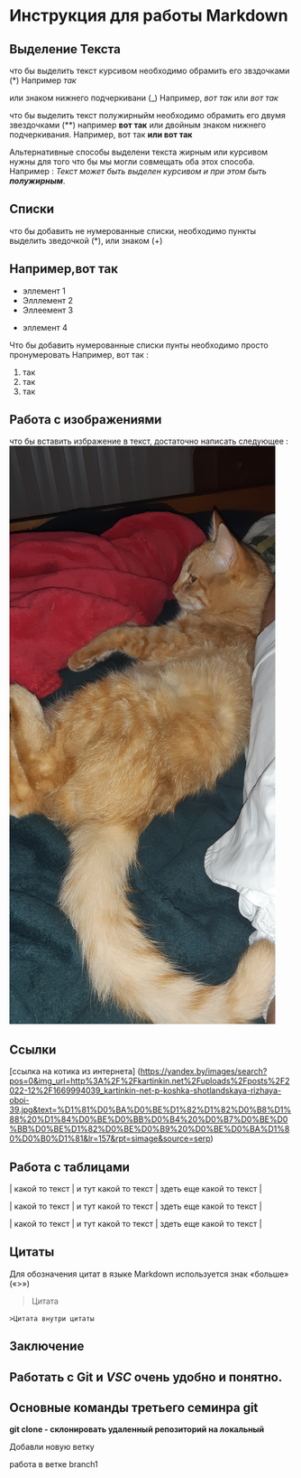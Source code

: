 # Инструкция для работы Markdown

## Выделение Текста

что бы выделить текст курсивом необходимо обрамить его звздочками (*) Например *так*

или знаком нижнего подчеркивани (_) 
Например, *вот так* или _вот так_ 

что бы выделить текст полужирныйм необходимо обрамить его двумя звездочками (**) например **вот так**  или двойным знаком нижнего подчеркивания. Например, вот так __или вот так__

Альтернативные способы выделени текста жирным или курсивом нужны для того что бы мы могли совмещать оба этох способа. 
Например : 
_Текст может быть выделен курсивом и при этом быть **полужирным**_.

## Списки

что бы добавить не нумерованные списки, необходимо пункты выделить зведочкой (*), или знаком (+)


Например,вот так 
---
* эллемент 1
* Элллемент 2
* Эллеемент 3
+ эллемент 4



Что бы добавить нумерованные списки пунты необходимо просто пронумеровать 
Например, вот так : 
1. так
2. так 
3. так 

## Работа с изображениями
что бы вставить избражение в текст, достаточно написать следующее :
![Првиет это Симба](Simba.jpg)

## Ссылки

[ссылка на котика из интернета] (https://yandex.by/images/search?pos=0&img_url=http%3A%2F%2Fkartinkin.net%2Fuploads%2Fposts%2F2022-12%2F1669994039_kartinkin-net-p-koshka-shotlandskaya-rizhaya-oboi-39.jpg&text=%D1%81%D0%BA%D0%BE%D1%82%D1%82%D0%B8%D1%88%20%D1%84%D0%BE%D0%BB%D0%B4%20%D0%B7%D0%BE%D0%BB%D0%BE%D1%82%D0%BE%D0%B9%20%D0%BE%D0%BA%D1%80%D0%B0%D1%81&lr=157&rpt=simage&source=serp)

## Работа с таблицами

| какой то текст | и тут какой то текст | здеть еще какой то текст |

| какой то текст | и тут какой то текст | здеть еще какой то текст |

| какой то текст | и тут какой то текст | здеть еще какой то текст |

## Цитаты

Для обозначения цитат в языке Markdown используется знак «больше» («>»)

> Цитата 

    >Цитата внутри цитаты


## Заключение

## Работать  с Git и *__VSC__* очень удобно и понятно.

## Основные команды третьего семинра git

**git clone - склонировать удаленный репозиторий на локальный**

Добавли новую ветку

работа в ветке branch1

